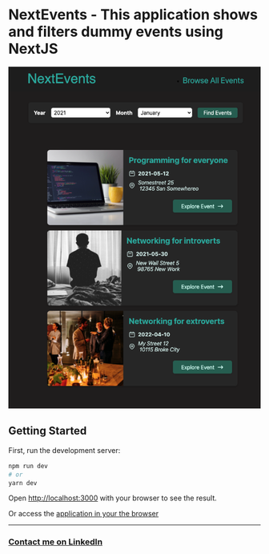 # NextEvents - This application shows and filters dummy events using NextJS <br/>

<img src="screenshots/presentation-cover.png" />

## Getting Started

First, run the development server:

```bash
npm run dev
# or
yarn dev
```

Open [http://localhost:3000](http://localhost:3000) with your browser to see the result.

Or access the [application in your the browser](next-events-beryl-alpha.vercel.app/)

<hr />

### <a href="http://linkedin.com/in/danielfelipeklotz">Contact me on LinkedIn</a>
